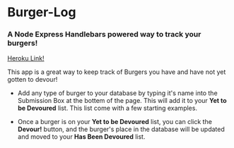 # Burger-Log
### A Node Express Handlebars powered way to track your burgers!

[Heroku Link!](https://dashboard.heroku.com/apps/burger-log)

This app is a great way to keep track of Burgers you have and have not yet gotten to devour!

* Add any type of burger to your database by typing it's name into the Submission Box at the bottem of the page. This will add it to your **Yet to be Devoured** list. This list come with a few starting examples.

* Once a burger is on your **Yet to be Devoured** list, you can click the **Devour!** button, and the burger's place in the database will be updated and moved to your **Has Been Devoured** list.